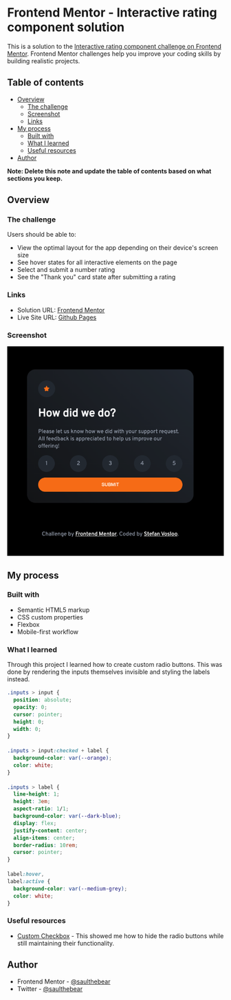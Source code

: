 # Frontend Mentor - Interactive rating component solution

This is a solution to the [Interactive rating component challenge on Frontend Mentor](https://www.frontendmentor.io/challenges/interactive-rating-component-koxpeBUmI). Frontend Mentor challenges help you improve your coding skills by building realistic projects.

## Table of contents

- [Overview](#overview)
  - [The challenge](#the-challenge)
  - [Screenshot](#screenshot)
  - [Links](#links)
- [My process](#my-process)
  - [Built with](#built-with)
  - [What I learned](#what-i-learned)
  - [Useful resources](#useful-resources)
- [Author](#author)

**Note: Delete this note and update the table of contents based on what sections you keep.**

## Overview

### The challenge

Users should be able to:

- View the optimal layout for the app depending on their device's screen size
- See hover states for all interactive elements on the page
- Select and submit a number rating
- See the "Thank you" card state after submitting a rating

### Links

- Solution URL: [Frontend Mentor](https://www.frontendmentor.io/solutions/rating-component-using-pure-html-css-and-js-ry6VWIsVq)
- Live Site URL: [Github Pages](https://saulthebear.github.io/Interactive-Rating-Component/index.html)

### Screenshot

![](./screenshot.png)

## My process

### Built with

- Semantic HTML5 markup
- CSS custom properties
- Flexbox
- Mobile-first workflow

### What I learned

Through this project I learned how to create custom radio buttons.
This was done by rendering the inputs themselves invisible and styling the labels instead.

```css
.inputs > input {
  position: absolute;
  opacity: 0;
  cursor: pointer;
  height: 0;
  width: 0;
}

.inputs > input:checked + label {
  background-color: var(--orange);
  color: white;
}

.inputs > label {
  line-height: 1;
  height: 3em;
  aspect-ratio: 1/1;
  background-color: var(--dark-blue);
  display: flex;
  justify-content: center;
  align-items: center;
  border-radius: 10rem;
  cursor: pointer;
}

label:hover,
label:active {
  background-color: var(--medium-grey);
  color: white;
}
```

### Useful resources

- [Custom Checkbox](https://www.w3schools.com/howto/howto_css_custom_checkbox.asp) - This showed me how to hide the radio buttons while still maintaining their functionality.

## Author

- Frontend Mentor - [@saulthebear](https://www.frontendmentor.io/profile/saulthebear)
- Twitter - [@saulthebear](https://www.twitter.com/saulthebear)
